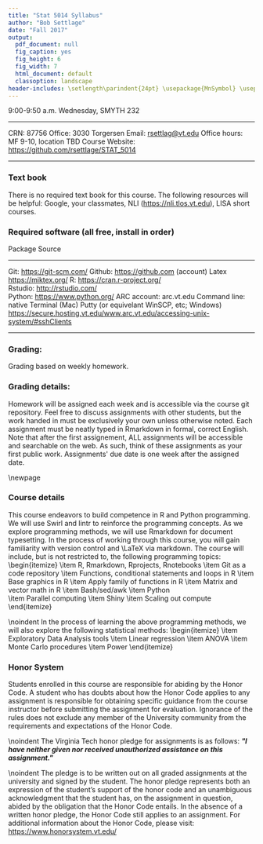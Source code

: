 ```yaml
---
title: "Stat 5014 Syllabus"
author: "Bob Settlage"
date: "Fall 2017"
output:
  pdf_document: null
  fig_caption: yes
  fig_height: 6
  fig_width: 7
  html_document: default
  classoption: landscape
header-includes: \setlength\parindent{24pt} \usepackage{MnSymbol} \usepackage{mathrsfs}
---
```

  

9:00-9:50 a.m.  Wednesday, SMYTH 232
--------------  ---------------------------------------
CRN:            87756
Office:         3030 Torgersen
Email:          rsettlag@vt.edu
Office hours:   MF 9-10, location TBD
Course Website: https://github.com/rsettlage/STAT_5014
--------------  ---------------------------------------

### Text book 
There is no required text book for this course. The following resources will be helpful:  Google, your classmates, NLI (https://nli.tlos.vt.edu), LISA short courses.  

### Required software (all free, install in order)

Package         Source
-------         --------------------------------
Git:            https://git-scm.com/
Github:         https://github.com (account) 
Latex           https://miktex.org/
R:              https://cran.r-project.org/  
Rstudio:        http://rstudio.com/  
Python:         https://www.python.org/ 
ARC account:    arc.vt.edu 
Command line:   native Terminal (Mac)
                Putty (or equivelant WinSCP, etc; Windows)
                https://secure.hosting.vt.edu/www.arc.vt.edu/accessing-unix-system/#sshClients
-------         --------------------------------

### Grading:  
Grading based on weekly homework.

### Grading details:  

Homework will be assigned each week and is accessible via the course git repository. Feel free to discuss assignments with other students, but the work handed in must be exclusively your own unless otherwise noted. Each assignment must be neatly typed in Rmarkdown in formal, correct English. Note that after the first assignement, ALL assignments will be accessible and searchable on the web. As such, think of these assignments as your first public work.  Assignments' due date is one week after the assigned date.  

\newpage

### Course details

This course endeavors to build competence in R and Python programming.  We will use Swirl and lintr to reinforce the programming concepts. As we explore programming methods, we will use Rmarkdown for document typesetting. In the process of working through this course, you will gain familiarity with version control and \LaTeX via markdown. The course will include, but is not restricted to, the following programming topics:
\begin{itemize}
\item R, Rmarkdown, Rprojects, Rnotebooks
\item Git as a code repository
\item Functions, conditional statements and loops in R
\item Base graphics in R
\item Apply family of functions in R
\item Matrix and vector math in R
\item Bash/sed/awk
\item Python  
\item Parallel computing
\item Shiny
\item Scaling out compute
\end{itemize}

\noindent In the process of learning the above programming methods, we will also explore the following statistical methods:
\begin{itemize}
    \item Exploratory Data Analysis tools
    \item Linear regression
    \item ANOVA
    \item Monte Carlo procedures
    \item Power
\end{itemize}

### Honor System  

Students enrolled in this course are responsible for abiding by the Honor Code. A student who has doubts about how the Honor Code applies to any assignment is responsible for obtaining specific guidance from the course instructor before submitting the assignment for evaluation. Ignorance of the rules does not exclude any member of the University community from the requirements and expectations of the Honor Code.  

\noindent The Virginia Tech honor pledge for assignments is as follows: __*"I have neither given nor received unauthorized assistance on this assignment."*__

\noindent The pledge is to be written out on all graded assignments at the university and signed by the student. The honor pledge represents both an expression of the student’s support of the honor code and an unambiguous acknowledgment that the student has, on the assignment in question, abided by the obligation that the Honor Code entails. In the absence of a written honor pledge, the Honor Code still applies to an assignment.  For additional information about the Honor Code, please visit:
https://www.honorsystem.vt.edu/





